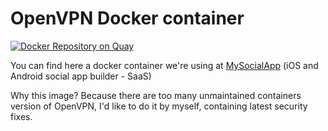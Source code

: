 # OpenVPN Docker container

[![Docker Repository on Quay](https://quay.io/repository/mysocialapp/docker-openvpn/status "Docker Repository on Quay")](https://quay.io/repository/mysocialapp/docker-openvpn)

You can find here a docker container we're using at [MySocialApp](https://mysocialapp.io) (iOS and Android social app builder - SaaS)

Why this image? Because there are too many unmaintained containers version of OpenVPN, I'd like to do it by myself, containing latest security fixes.
